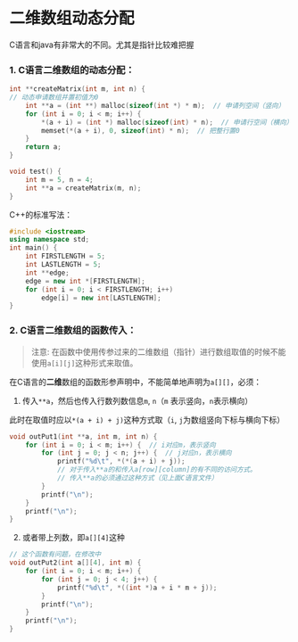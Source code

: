 # 二维数组动态分配

C语言和java有非常大的不同。尤其是指针比较难把握

### 1. C语言二维数组的动态分配：

```c
int **createMatrix(int m, int n) {
// 动态申请数组并置初值为0
    int **a = (int **) malloc(sizeof(int *) * m);  // 申请列空间（竖向）
    for (int i = 0; i < m; i++) {
        *(a + i) = (int *) malloc(sizeof(int) * n);  // 申请行空间（横向）
        memset(*(a + i), 0, sizeof(int) * n);  // 把整行置0
    }
    return a;
}

void test() {
    int m = 5, n = 4;
    int **a = createMatrix(m, n);
}
```
C++的标准写法：
```cpp
#include <iostream>
using namespace std;
int main() {
    int FIRSTLENGTH = 5;
    int LASTLENGTH = 5;
    int **edge;
    edge = new int *[FIRSTLENGTH];
    for (int i = 0; i < FIRSTLENGTH; i++)
        edge[i] = new int[LASTLENGTH];
}
```
### 2. C语言二维数组的函数传入：

> 注意: 在函数中使用传参过来的二维数组（指针）进行数组取值的时候不能使用`a[i][j]`这种形式来取值。

在C语言的**二维**数组的函数形参声明中，不能简单地声明为`a[][]`，必须：

1. 传入`**a`，然后也传入行数列数信息`m`, `n`（`m` 表示竖向，`n`表示横向）

此时在取值时应以`*(a + i) + j)`这种方式取（`i`, `j`为数组竖向下标与横向下标）

```c
void outPut1(int **a, int m, int n) {
    for (int i = 0; i < m; i++) {  // i对应m，表示竖向
        for (int j = 0; j < n; j++) {  // j对应n，表示横向
            printf("%d\t", *(*(a + i) + j));
            // 对于传入**a的和传入a[row][column]的有不同的访问方式。
            // 传入**a的必须通过这种方式（见上面C语言文件）
        }
        printf("\n");
    }
    printf("\n");
}
```

2. 或者带上列数，即`a[][4]`这种

```c
// 这个函数有问题，在修改中
void outPut2(int a[][4], int m) {
    for (int i = 0; i < m; i++) {
        for (int j = 0; j < 4; j++) {
            printf("%d\t", *((int *)a + i * m + j));
        }
        printf("\n");
    }
    printf("\n");
}
```

